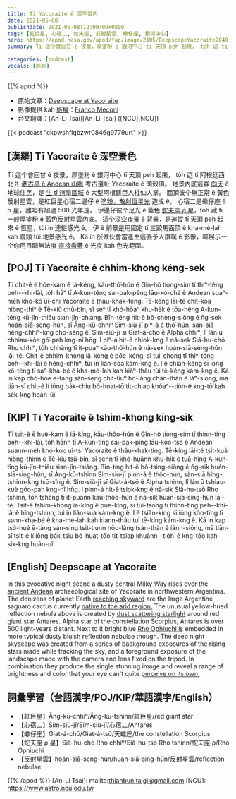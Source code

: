 ```yaml
---
title: Tī Yacoraite ê 深空景色
date: 2021-05-08
publishdate: 2021-05-08T12:00:00+0800
tags: [紅巨星, 心宿二, 蛇夫座, 反射星雲, 蠍仔座, 銀河中心]
hero: https://apod.nasa.gov/apod/fap/image/2105/DeepscapeYacoraite2048.jpg
summary: Tī 這个會回甘 ê 夜景，厚塗粉 ê 銀河中心 tī 天頂 peh 起來， to̍h 迒 tī 阿根廷西北爿古老 ê Andean 山脈考古遺址 Yacoraite ê 頭殼頂。

categories: [podcast]
vocals: [彪彪]
---
```


{{% apod %}}

- 原始文章：[Deepscape at Yacoraite](https://apod.nasa.gov/apod/ap210508.html)
- 影像提供 kah [版權][copyright]：[Franco Meconi](https://www.instagram.com/terrazaalcosmos)
- 台文翻譯：[An-Li Tsai][An-Li Tsai] ([NCU][NCU])

{{< podcast "ckpwshflqbzwr0846g9779urt" >}}

## [漢羅] Tī Yacoraite ê 深空景色
Tī 這个會回甘 ê 夜景，厚塗粉 ê 銀河中心 tī 天頂 peh 起來， to̍h 迒 tī 阿根廷西北爿 [老古早 ê Andean 山脈][ancient Andean] 考古遺址 Yacoraite ê 頭殼頂。
地景內底這寡 [向天][reaching skyward] ê 地球住民，是 [生 tī 洘旱區域][native to the arid region.] ê 大型阿根廷巨人柱仙人掌。
面頂彼个無正常 ê 黃色反射星雲，是紅巨星心宿二邊仔 ê [塗粉，散射恆星光][dust scattering starlight] 造成 ê。
心宿二是蠍仔座 ê α 星，離咱有超過 500 光年遠。
伊邊仔彼个足光 ê 藍色 [蛇夫座 ρ 星][Rho Ophiuchi is]，to̍h 藏 tī 一般厚塗粉 ê 藍色反射星雲內底。
這个深空夜景 ê 背景，是追蹤 tī 天頂 peh 起來 ê 恆星，tùi in 連紲感光 ê。
伊 ê 前景是用固定 tī 三跤馬面頂 ê kha-mé-lah kah 鏡頭 tùi 地景感光 ê。
Kā in 敆做伙會當產生這張予人讚嘆 ê 影像，嘛展示一个你用目睭無法度 [直接看著][perceive on its own.] ê 光度 kah 色光範圍。

## [POJ] Tī Yacoraite ê chhim-khong kéng-sek
Tī chit-ê ē hôe-kam ê iā-kéng, kāu-thô͘-hún ê Gîn-hô tiong-sim tī thiⁿ-téng peh--khí-lâi, to̍h hāⁿ tī A-kun-têng sai-pak-pêng lāu-kó͘-chá ê Andean soaⁿ-me̍h khó-kó͘ ûi-chí Yacoraite ê thâu-khak-téng.
Tē-kéng lāi-té chit-kóa hiòng-thiⁿ ê Tē-kiû chū-bîn, sī seⁿ tī khó-hōaⁿ khu-he̍k ê tōa-hêng A-kun-têng kū-jîn-thiāu sian-jîn-chiáng.
Bīn-téng hit-ê bô-chèng-siông ê n̂g-sek hoán-siā-seng-hûn, sī Âng-kū-chhiⁿ Sim-siù-jī piⁿ-á ê thô͘-hún, sàn-siā hêng-chhiⁿ-kng chō-sêng ê.
Sim-siù-jī sī Giat-á-chō ê Alpha chhiⁿ, lî lán ū chhiau-kòe gō͘-pah kng-nî hn̄g.
I piⁿ-á hit-ê chiok-kng ê nâ-sek Siâ-hu-chō Rho chhiⁿ, to̍h chhàng tī it-poaⁿ kāu-thô͘-hún ê nâ-sek hoán-siā-seng-hûn lāi-té.
Chit-ê chhim-khong iā-kéng ê pōe-kéng, sī tui-chong tī thiⁿ-téng peh--khí-lâi ê hêng-chhiⁿ, tùi in liân-sòa kám-kng ê.
I ê chiân-kéng sī iōng kò͘-tēng tī saⁿ-kha-bé ê kha-mé-lah kah kiàⁿ-thâu tùi tē-kéng kám-kng ê.
Kā in kap chò-hóe ē-tàng sán-seng chit-tiuⁿ hō͘-lâng chàn-thàn ê iáⁿ-siōng, mā tiān-sī chi̍t-ê lí iōng ba̍k-chiu bô-hoat-tō͘ ti̍t-chiap khòaⁿ--tio̍h-ê kng-tō͘ kah se̍k-kng hoān-ûi.

## [KIP] Tī Yacoraite ê tshim-khong kíng-sik
Tī tsit-ê ē huê-kam ê iā-kíng, kāu-thôo-hún ê Gîn-hô tiong-sim tī thinn-tíng peh--khí-lâi, to̍h hānn tī A-kun-tîng sai-pak-pîng lāu-kóo-tsá ê Andean suann-me̍h khó-kóo uî-tsí Yacoraite ê thâu-khak-tíng.
Tē-kíng lāi-té tsit-kuá hiòng-thinn ê Tē-kîu tsū-bîn, sī senn tī khó-huānn khu-hi̍k ê tuā-hîng A-kun-tîng kū-jîn-thiāu sian-jîn-tsiáng.
Bīn-tíng hit-ê bô-tsìng-siông ê n̂g-sik huán-siā-sing-hûn, sī Âng-kū-tshinn Sim-siù-jī pinn-á ê thôo-hún, sàn-siā hîng-tshinn-kng tsō-sîng ê.
Sim-siù-jī sī Giat-á-tsō ê Alpha tshinn, lî lán ū tshiau-kuè gōo-pah kng-nî hn̄g.
I pinn-á hit-ê tsiok-kng ê nâ-sik Siâ-hu-tsō Rho tshinn, to̍h tshàng tī it-puann kāu-thôo-hún ê nâ-sik huán-siā-sing-hûn lāi-té.
Tsit-ê tshim-khong iā-kíng ê puē-kíng, sī tui-tsong tī thinn-tíng peh--khí-lâi ê hîng-tshinn, tuì in liân-suà kám-kng ê.
I ê tsiân-kíng sī iōng kòo-tīng tī sann-kha-bé ê kha-mé-lah kah kiànn-thâu tuì tē-kíng kám-kng ê.
Kā in kap tsò-hué ē-tàng sán-sing tsit-tiunn hōo-lâng tsàn-thàn ê iánn-siōng, mā tiān-sī tsi̍t-ê lí iōng ba̍k-tsiu bô-huat-tōo ti̍t-tsiap khuànn--tio̍h-ê kng-tōo kah si̍k-kng huān-uî.

## [English] Deepscape at Yacoraite
In this evocative night scene a dusty central Milky Way rises over the [ancient Andean][ancient Andean] archaeological site of Yacoraite in northwestern Argentina. The denizens of planet Earth [reaching skyward][reaching skyward] are the large Argentine saguaro cactus currently [native to the arid region.][native to the arid region.] The unusual yellow-hued reflection nebula above is created by [dust scattering starlight][dust scattering starlight] around red giant star Antares. Alpha star of the constellation Scorpius, Antares is over 500 light-years distant. Next to it bright blue [Rho Ophiuchi is][Rho Ophiuchi is] embedded in more typical dusty bluish reflection nebulae though. The deep night skyscape was created from a series of background exposures of the rising stars made while tracking the sky, and a foreground exposure of the landscape made with the camera and lens fixed on the tripod. In combination they produce the single stunning image and reveal a range of brightness and color that your eye can't quite [perceive on its own.][perceive on its own.]

## 詞彙學習（台語漢字/POJ/KIP/華語漢字/English）

- 【紅巨星】Âng-kū-chhiⁿ/Âng-kū-tshinn/紅巨星/red giant star
- 【心宿二】Sim-siù-jī/Sim-siù-jī/心宿二/Antares
- 【蠍仔座】Giat-á-chō/Giat-á-tsō/天蠍座/the constellation Scorpius
- 【蛇夫座 ρ 星】Siâ-hu-chō Rho chhiⁿ/Siâ-hu-tsō Rho tshinn/蛇夫座 ρ/Rho Ophiuchi
- 【反射星雲】hoán-siā-seng-hûn/huán-siā-sing-hûn/反射星雲/reflection nebulae


{{% /apod %}}
[An-Li Tsai]: mailto:thianbun.taigi@gmail.com
[NCU]: https://www.astro.ncu.edu.tw

[copyright]: https://apod.nasa.gov/apod/fap/lib/about_apod.html#srapply

[ancient Andean]:https://en.wikipedia.org/wiki/Andean_civilizations
[reaching skyward]:https://solarsystem.nasa.gov/whats-up-skywatching-tips-from-nasa/
[native to the arid region.]:https://en.wikipedia.org/wiki/Los_Cardones_National_Park#/media/File:Los_Cardones_National_Park_04.jpg
[dust scattering starlight]:https://apod.nasa.gov/apod/ap200516.html
[Rho Ophiuchi is]:https://en.wikipedia.org/wiki/Rho_Ophiuchi
[perceive on its own.]:https://apod.nasa.gov/apod/ap130411.html
